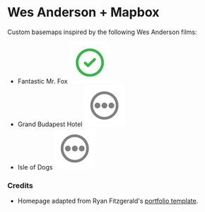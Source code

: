 # Wes Anderson + Mapbox
Custom basemaps inspired by the following Wes Anderson films:
- Fantastic Mr. Fox ![Complete](img/icon_check.png)
- Grand Budapest Hotel ![TBD](img/icon_ellipse.png)
- Isle of Dogs ![TBD](img/icon_ellipse.png)

### Credits
- Homepage adapted from Ryan Fitzgerald's [portfolio template](https://github.com/RyanFitzgerald/devportfolio).
